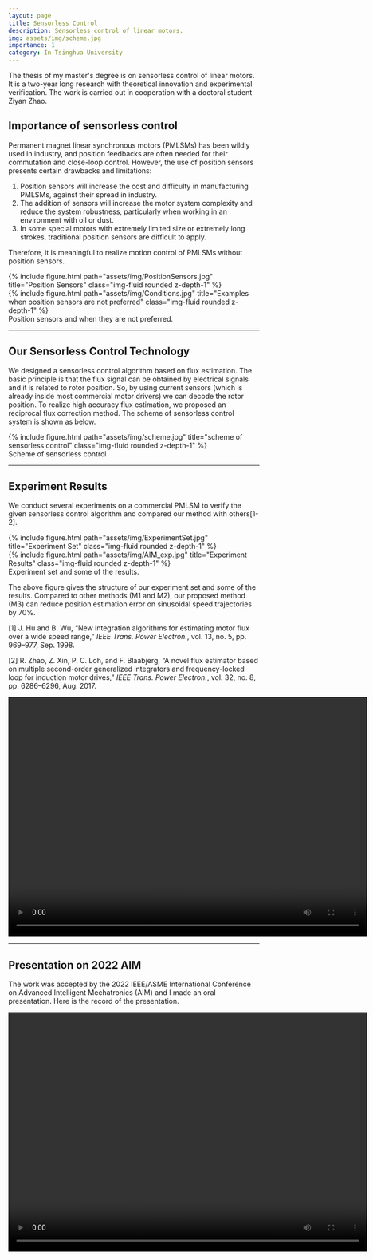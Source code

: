 ```yaml
---
layout: page
title: Sensorless Control
description: Sensorless control of linear motors.
img: assets/img/scheme.jpg
importance: 1
category: In Tsinghua University
---
```


The thesis of my master's degree is on sensorless control of linear motors. It is a two-year long research with theoretical innovation and experimental verification. The work is carried out in cooperation with a doctoral student Ziyan Zhao.

## Importance of sensorless control
Permanent magnet linear synchronous motors (PMLSMs) has been wildly used in industry, and position feedbacks are often needed for their commutation and close-loop control. However, the use of position sensors presents certain drawbacks and limitations:
1. Position sensors will increase the cost and difficulty in manufacturing PMLSMs, against their spread in industry. 
2. The addition of sensors will increase the motor system complexity and reduce the system robustness, particularly when working in an environment with oil or dust.
3. In some special motors with extremely limited size or extremely long strokes, traditional position sensors are difficult to apply.

Therefore, it is meaningful to realize motion control of PMLSMs without position sensors. 

<div class="row justify-content-sm-center">
    <div class="col-sm-5 mt-3 mt-md-0">
        {% include figure.html path="assets/img/PositionSensors.jpg" title="Position Sensors" class="img-fluid rounded z-depth-1" %}
    </div>
    <div class="col-sm-6 mt-3 mt-md-0">
        {% include figure.html path="assets/img/Conditions.jpg" title="Examples when position sensors are not preferred" class="img-fluid rounded z-depth-1" %}
    </div>
</div>
<div class="caption">
    Position sensors and when they are not preferred.
</div>

---

## Our Sensorless Control Technology

We designed a sensorless control algorithm based on flux estimation. The basic principle is that the flux signal can be obtained by electrical signals and it is related to rotor position. So, by using current sensors (which is already inside most commercial motor drivers) we can decode the rotor position. To realize high accuracy flux estimation, we proposed an reciprocal flux correction method. The scheme of sensorless control system is shown as below.

<div class="col-sm mt-3 mt-md-0">
    {% include figure.html path="assets/img/scheme.jpg" title="scheme of sensorless control" class="img-fluid rounded z-depth-1" %}
</div>
<div class="caption">
    Scheme of sensorless control
</div>

---

## Experiment Results

We conduct several experiments on a commercial PMLSM to verify the given sensorless control algorithm and compared our method with others[1-2].

<div class="row justify-content-sm-center">
    <div class="col-sm-6 mt-3 mt-md-0">
        {% include figure.html path="assets/img/ExperimentSet.jpg" title="Experiment Set" class="img-fluid rounded z-depth-1" %}
    </div>
    <div class="col-sm-6 mt-3 mt-md-0">
        {% include figure.html path="assets/img/AIM_exp.jpg" title="Experiment Results" class="img-fluid rounded z-depth-1" %}
    </div>
</div>
<div class="caption">
    Experiment set and some of the results.
</div>

The above figure gives the structure of our experiment set and some of the results. Compared to other methods (M1 and M2), our proposed method (M3) can reduce position estimation error on sinusoidal speed trajectories by 70%.

[1] J. Hu and B. Wu, “New integration algorithms for estimating motor flux over a wide speed range,” *IEEE Trans. Power Electron.*, vol. 13, no. 5, pp. 969–977, Sep. 1998.

[2] R. Zhao, Z. Xin, P. C. Loh, and F. Blaabjerg, “A novel flux estimator based on multiple second-order generalized integrators and frequency-locked loop for induction motor drives,” *IEEE Trans. Power Electron.*, vol. 32, no. 8, pp. 6286–6296, Aug. 2017.

<video width="720" height="480" controls>
  <source src="motor_sensorless.mp4" type="video/mp4">
  <source src="motor_sensorless.webm" type="video/webm">
  <object data="motor_sensorless.mp4" width="720" height="480">
    <embed src="motor_sensorless.swf" width="720" height="480">
  </object>
</video>

---

## Presentation on 2022 AIM

The work was accepted by the 2022 IEEE/ASME International Conference on Advanced Intelligent Mechatronics (AIM) and I made an oral presentation. Here is the record of the presentation.

<video width="720" height="480" controls>
  <source src="AIM_pre.mp4" type="video/mp4">
  <source src="AIM_pre.webm" type="video/webm">
  <object data="AIM_pre.mp4" width="720" height="480">
    <embed src="AIM_pre.swf" width="720" height="480">
  </object>
</video>

